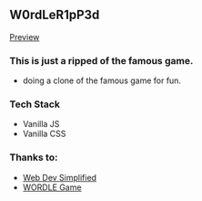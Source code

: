 ## W0rdLeR1pP3d
[Preview](https://wordle-ripped.vercel.app/)

### This is just a ripped of the famous game.
- doing a clone of the famous game for fun.
### Tech Stack
- Vanilla JS
- Vanilla CSS

### Thanks to:
- [Web Dev Simplified](https://www.youtube.com/channel/UCFbNIlppjAuEX4znoulh0Cw)
- [WORDLE Game](https://www.nytimes.com/games/wordle/index.html)
